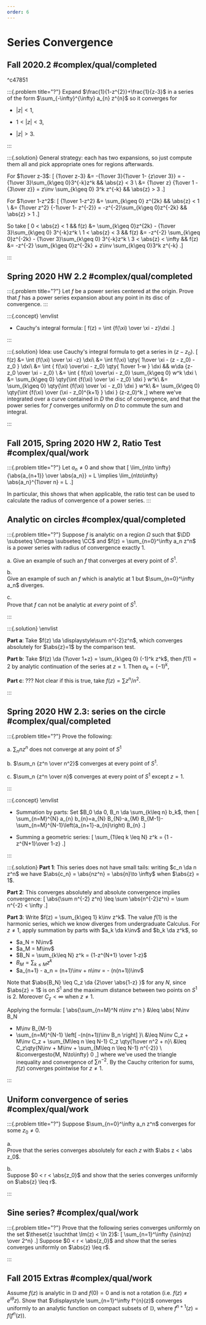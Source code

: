 ```yaml
---
order: 6
---
```


# Series Convergence 

## Fall 2020.2 #complex/qual/completed

^c47851

:::{.problem title="?"}
Expand $\frac{1}{1-z^{2}}+\frac{1}{z-3}$ in a series of the form $\sum_{-\infty}^{\infty} a_{n} z^{n}$ so it converges for

- $|z|<1$,

- $1<|z|<3$,

- $|z|>3$.

:::

:::{.solution}
General strategy: each has two expansions, so just compute them all and pick appropriate ones for regions afterwards.

For $1\over z-3$:
\[
{1\over z-3} &= -{1\over 3}{1\over 1- {z\over 3}} = -{1\over 3}\sum_{k\geq 0}3^{-k}z^k 
&& \abs{z} < 3 \\
&= {1\over z} {1\over 1 - {3\over z}} = z\inv \sum_{k\geq 0} 3^k z^{-k}
&& \abs{z} > 3
.\]

For $1\over 1-z^2$:
\[
{1\over 1-z^2}
&= \sum_{k\geq 0} z^{2k} && \abs{z} < 1 \\
&= {1\over z^2} {-1\over 1- z^{-2}} = -z^{-2}\sum_{k\geq 0}z^{-2k} && \abs{z} > 1
.\]

So take
\[
0 < \abs{z} < 1 
&& f(z) &= \sum_{k\geq 0}z^{2k} - {1\over 3}\sum_{k\geq 0} 3^{-k}z^k \\
1 < \abs{z} < 3 
&& f(z) &= -z^{-2} \sum_{k\geq 0}z^{-2k} - {1\over 3}\sum_{k\geq 0} 3^{-k}z^k \\
3 < \abs{z} < \infty 
&& f(z) &= -z^{-2} \sum_{k\geq 0}z^{-2k} + z\inv \sum_{k\geq 0}3^k z^{-k} 
.\]

:::


## Spring 2020 HW 2.2 #complex/qual/completed

:::{.problem title="?"}
Let $f$ be a power series centered at the origin.
Prove that $f$ has a power series expansion about any point in its disc of convergence.
:::

:::{.concept}
\envlist

- Cauchy's integral formula:
\[
f(z) = \int {f(\xi) \over \xi - z}\dxi
.\]

:::

:::{.solution}
Idea: use Cauchy's integral formula to get a series in $(z-z_0)$.
\[
f(z) 
&= \int {f(\xi) \over \xi -z} \dxi\\
&= \int f(\xi) \qty{ 1\over \xi - (z - z_0) - z_0 } \dxi\\
&= \int { f(\xi) \over\xi - z_0}  \qty{ 1\over 1-w  } \dxi && w\da {z-z_0 \over \xi - z_0} \\
&= \int { f(\xi) \over\xi - z_0}  \sum_{k\geq 0} w^k \dxi \\
&= \sum_{k\geq 0} \qty{\int {f(\xi) \over \xi - z_0} \dxi } w^k\\
&= \sum_{k\geq 0} \qty{\int {f(\xi) \over \xi - z_0} \dxi } w^k\\
&= \sum_{k\geq 0} \qty{\int {f(\xi) \over (\xi - z_0)^{k+1} } \dxi } (z-z_0)^k
,\]
where we've integrated over a curve contained in $D$ the disc of convergence, and that the power series for $f$ converges uniformly on $D$ to commute the sum and integral.

:::

## Fall 2015, Spring 2020 HW 2, Ratio Test #complex/qual/work 

:::{.problem title="?"}
Let $a_n\neq 0$ and show that
\[
\lim_{n\to \infty} {\abs{a_{n+1}} \over \abs{a_n}} = L \implies \lim_{n\to\infty} \abs{a_n}^{1\over n} = L
.\]

In particular, this shows that when applicable, the ratio test can be used to calculate the radius of convergence of a power series.
:::

## Analytic on circles #complex/qual/completed

:::{.problem title="?"}
Suppose $f$ is analytic on a region $\Omega$ such that $\DD \subseteq \Omega \subseteq \CC$ and $f(z) = \sum_{n=0}^\infty a_n z^n$ is a power series with radius of convergence exactly 1.

a. 
Give an example of such an $f$ that converges at every point of $S^1$.

b.  
Give an example of such an $f$ which is analytic at $1$ but $\sum_{n=0}^\infty a_n$ diverges.

c.  
Prove that $f$ can not be analytic at *every* point of $S^1$.

:::

:::{.solution}
\envlist

**Part a**:
Take $f(z) \da \displaystyle\sum n^{-2}z^n$, which converges absolutely for $\abs{z}=1$ by the comparison test.

**Part b**:
Take $f(z) \da {1\over 1+z} = \sum_{k\geq 0} (-1)^k z^k$, then $f(1) = 2$ by analytic continuation of the series at $z=1$.
Then $a_k = (-1)^k$,

**Part c**:
??? Not clear if this is true, take $f(z) = \sum z^n/n^2$.

:::

## Spring 2020 HW 2.3: series on the circle #complex/qual/completed

:::{.problem title="?"}
Prove the following:

a. $\sum_{n} nz^n$ does not converge at any point of $S^1$

b. $\sum_n {z^n \over n^2}$ converges at every point of $S^1$.

c. $\sum_n {z^n \over n}$ converges at every point of $S^1$ except $z=1$.

:::

:::{.concept}
\envlist

- Summation by parts:
  Set $B_0 \da 0, B_n \da \sum_{k\leq n} b_k$, then
\[
\sum_{n=M}^{N} a_{n} b_{n}=a_{N} B_{N}-a_{M} B_{M-1}-\sum_{n=M}^{N-1}\left(a_{n+1}-a_{n}\right) B_{n}
.\]

- Summing a geometric series:
\[
\sum_{1\leq k \leq N} z^k = {1 - z^{N+1}\over 1-z}
.\]

:::

:::{.solution}
**Part 1**:
This series does not have small tails: writing $c_n \da n z^n$ we have $\abs{c_n} = \abs{nz^n} = \abs{n}\to \infty$ when $\abs{z} = 1$.

**Part 2**:
This converges absolutely and absolute convergence implies convergence:
\[
\abs{\sum n^{-2} z^n} \leq \sum \abs{n^{-2}z^n} = \sum n^{-2} < \infty
.\]


**Part 3**:
Write $f(z) = \sum_{k\geq 1} k\inv z^k$.
The value $f(1)$ is the harmonic series, which we know diverges from undergraduate Calculus.
For $z\neq 1$, apply summation by parts with $a_k \da k\inv$ and $b_k \da z^k$, so 

- $a_N = N\inv$
- $a_M = M\inv$
- $B_N = \sum_{k\leq N} z^k = {1-z^{N+1} \over 1-z}$
- $B_M = \sum_{k\leq M} z^k$
- $a_{n+1} - a_n = (n+1)\inv + n\inv = - (n(n+1))\inv$

Note that $\abs{B_N} \leq C_z \da {2\over \abs{1-z} }$ for any $N$, since $\abs{z} = 1$ is on $S^1$ and the maximum distance between two points on $S^1$ is 2.
Moreover $C_z < \infty$ when $z\neq 1$.

Applying the formula:
\[
\abs{\sum_{n=M}^N n\inv z^n }
&\leq
\abs{
N\inv B_N 
- M\inv B_{M-1} 
- \sum_{n=M}^{N-1} \left[
-(n(n+1))\inv B_n 
\right]
}\\
&\leq N\inv C_z + M\inv C_z + \sum_{M\leq n \leq N-1} C_z \qty{1\over n^2 + n}\\
&\leq C_z\qty{N\inv + M\inv + \sum_{M\leq n \leq N-1} n^{-2}} \\
&\convergesto{M, N\to\infty} 0
,\]
where we've used the triangle inequality and convergence of $\sum n^{-2}$.
By the Cauchy criterion for sums, $f(z)$ converges pointwise for $z\neq 1$.

:::

## Uniform convergence of series #complex/qual/work

:::{.problem title="?"}
Suppose $\sum_{n=0}^\infty a_n z^n$ converges for some $z_0 \neq 0$.

a.  
Prove that the series converges absolutely for each $z$ with $\abs z < \abs z_0$.

b.  
Suppose $0 < r < \abs{z_0}$ and show that the series converges uniformly on $\abs{z} \leq r$.

:::


## Sine series? #complex/qual/work

:::{.problem title="?"}
Prove that the following series converges uniformly on the set $\theset{z \suchthat \Im(z) < \ln 2}$:
\[
\sum_{n=1}^\infty {\sin(nz) \over 2^n}
.\]
Suppose $0 < r < \abs{z_0}$ and show that the series converges uniformly on $\abs{z} \leq r$.


:::

## Fall 2015 Extras #complex/qual/work

Assume $f(z)$ is analytic in ${\mathbb D}$ and $f(0)=0$ and is not a rotation (i.e. $f(z) \neq e^{i \theta} z$). 
Show that $\displaystyle \sum_{n=1}^\infty f^{n}(z)$ converges uniformly to an analytic function on compact subsets of ${\mathbb D}$, where $f^{n+1}(z) = f(f^{n}(z))$.


